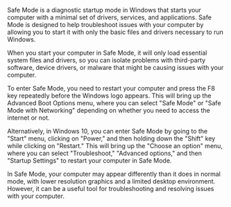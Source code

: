 Safe Mode is a diagnostic startup mode in Windows that starts your computer with a minimal set of drivers, services, and applications. Safe Mode is designed to help troubleshoot issues with your computer by allowing you to start it with only the basic files and drivers necessary to run Windows.

When you start your computer in Safe Mode, it will only load essential system files and drivers, so you can isolate problems with third-party software, device drivers, or malware that might be causing issues with your computer.

To enter Safe Mode, you need to restart your computer and press the F8 key repeatedly before the Windows logo appears. This will bring up the Advanced Boot Options menu, where you can select "Safe Mode" or "Safe Mode with Networking" depending on whether you need to access the internet or not.

Alternatively, in Windows 10, you can enter Safe Mode by going to the "Start" menu, clicking on "Power," and then holding down the "Shift" key while clicking on "Restart." This will bring up the "Choose an option" menu, where you can select "Troubleshoot," "Advanced options," and then "Startup Settings" to restart your computer in Safe Mode.

In Safe Mode, your computer may appear differently than it does in normal mode, with lower resolution graphics and a limited desktop environment. However, it can be a useful tool for troubleshooting and resolving issues with your computer.